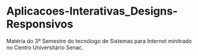 # Aplicacoes-Interativas_Designs-Responsivos
 Matéria do 3º Semestre do tecnólogo de Sistemas para Internet minitrado no Centro Universitário Senac.
